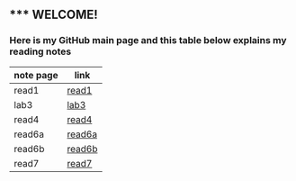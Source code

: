  ## *** WELCOME!
### Here is my GitHub main page and this table below explains my reading notes
 note page | link
 ------------ | -------------
read1  |[read1](https://haleemah-163.github.io/reading-notes/read1)
lab3  |[lab3](https://haleemah-163.github.io/reading-notes/lab3)
read4  |[read4](https://haleemah-163.github.io/reading-notes/read4)
read6a  |[read6a](https://haleemah-163.github.io/reading-notes/read6a)
read6b  |[read6b](https://haleemah-163.github.io/reading-notes/read6b)
read7  |[read7](https://haleemah-163.github.io/reading-notes/read7)